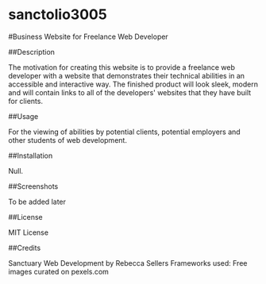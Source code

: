 # sanctolio3005
#Business Website for Freelance Web Developer


##Description

 The motivation for creating this website is to provide a freelance web developer with a website that demonstrates their technical abilities in an accessible and interactive way. The finished product will look sleek, modern and will contain links to all of the developers' websites that they have built for clients. 

##Usage

 For the viewing of abilities by potential clients, potential employers and other students of web development.

##Installation

 Null.

##Screenshots

 To be added later

##License

 MIT License

##Credits

 Sanctuary Web Development by Rebecca Sellers
 Frameworks used: 
 Free images curated on pexels.com